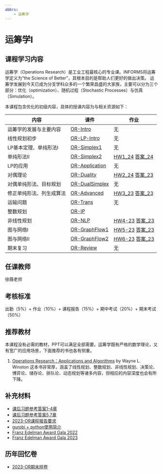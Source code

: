 ```yaml
---
abbrs:
    - 运筹学
---
```


# 运筹学Ⅰ

## 课程学习内容

运筹学（Operations Research）是工业工程最核心的专业课。INFORMS将运筹学定义为“the Science of Better"，其根本目的是帮助人们更好的做出决策。
运筹学发展到今天已成为分支学科众多的一个繁荣昌盛的大家族，主要可以分为三个部分：优化（optimization）、随机过程（Stochastic Processes）与仿真（Simulation）。

本课程包含优化的初级内容，具体的授课内容为与相关资源如下：


| 内容                      | 课件                               | 作业                          |
|--------------------------|------------------------------------|-------------------------------|
| 运筹学的发展与主要内容     | [OR-Intro](OR-Intro-2024.pdf)      | 无                            |
| 线性规划初步               | [OR-LP-Intro](OR-Lec-1-2024.pdf)   | 无                            |
| LP基本定理、单纯形法Ⅰ    | [OR-Simplex1](OR-Lec-2-2024.pdf)   | 无                            |
| 单纯形法Ⅱ                | [OR-Simplex2](OR-Lec-3-2024.pdf)   | [HW1_24](OR-HW1.pdf) [答案_24](OR-HW1-24-25-ans.pdf) |
| LP的应用                  | [OR-Application](OR-Lec-4-2024.pdf)| 无                            |
| 对偶理论                  | [OR-Duality](OR-Lec-5-2024.pdf)    | [HW2_24](OR-HW2.pdf) [答案_23](OR-HW2-24-25-ans.pdf) |
| 对偶单纯形法、目标规划    | [OR-DualSimplex](OR-Lec-6-2024.pdf)| 无                            |
| 修正单纯形法、列生成算法   | [OR-Advanced](OR-Lec-7-2024.pdf)   | [HW3_23](OR-HW3.pdf) [答案_23](OR-HW3-24-25-ans.pdf) |
| 运输问题                   | [OR-Trans](OR-Lec-8-2024.pdf)      | 无                            |
| 整数规划                    | [OR-IP](OR-Lec-10-2024.pdf)                                  |                               |
| 非线性规划                 | [OR-NLP](OR-Lec-11-12-2024.pdf)    | [HW4-23](OR-HW4.pdf) [答案_23](OR-HW4-24-25-ans.pdf) |
| 图与网络Ⅰ                 | [OR-GraphFlow1](OR-Lec-13-14-2024.pdf)| [HW5-23](OR-HW54.pdf) [答案_23](OR-HW5-24-25-ans.pdf) |
| 图与网络Ⅱ                 | [OR-GraphFlow2](OR-Lec-15-2024.pdf)| [HW6-23](OR-HW6.pdf) [答案_23](OR-HW6-24-25-ans.pdf) |
| 期末复习                  | [OR-Review](OR-Review-2023.pdf)    | 无                            |


## 任课教师
徐薇老师

## 考核标准
出勤（5%）+ 作业（10%）+ 课程报告（15%）+ 期中考试（20%）+ 期末考试（50%）

## 推荐教材
本课程没有必需的教材，PPT可以满足全部需要。运筹学既有严格的数学理论，又有宽广的应用场景，下面推荐的书也各有侧重。

1. [Operations Research：Applications and Algorithms](Operations_Research_Applications_and_Algorithms.pdf) by Wayne L. Winston 
这本书非常厚，涵盖了线性规划、整数规划、非线性规划、决策论、博弈论、储存论、排队论、动态规划等诸多内容，但相应的内容深度也会有所下降。
<!-- 由于内容太多（一千多页），所以不太可能一口气读完，建议当成手册使用，当学习到对应内容时翻看，可以对知识有基本的了解。 -->

## 补充材料
- [课后习题参考答案1-4章](课后习题参考答案第1-4章.pdf)
- [课后习题参考答案5,7章](课后习题参考答案第5,7章.pdf)
- [2023-OR课程报告要求](2023-OR课程报告要求.pdf)
- [gurobi + python使用简介](gurobi+python使用简介.pdf)
- [Franz Edelman Award Gala 2022](2022_Edelman_Gala_Book.pdf)
- [Franz Edelman Award Gala 2023](2023_Edelman_Gala_Book.pdf)


## 历年回忆卷
- [2023-OR期末样卷](2023-OR期末样卷.pdf)